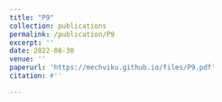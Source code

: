 ```yaml
---
title: "P9"
collection: publications
permalink: /publication/P9
excerpt: ''
date: 2022-08-30
venue: ''
paperurl: 'https://mechviku.github.io/files/P9.pdf'
citation: #''

---
```


[Download paper here]: (https://mechviku.github.io/files/P9.pdf)






